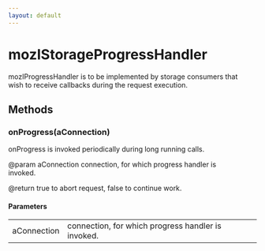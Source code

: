 ```yaml
---
layout: default
---
```


# mozIStorageProgressHandler #
  
mozIProgressHandler is to be implemented by storage consumers that  
wish to receive callbacks during the request execution.  
  

## Methods ##

### onProgress(aConnection) ###
  
onProgress is invoked periodically during long running calls.  
  
@param aConnection    connection, for which progress handler is  
                      invoked.  
  
@return true to abort request, false to continue work.  
  

#### Parameters ####

<table>

<tr>
<td>aConnection</td>
<td>connection, for which progress handler is  
                      invoked.  
</td>
</tr>

</table>
